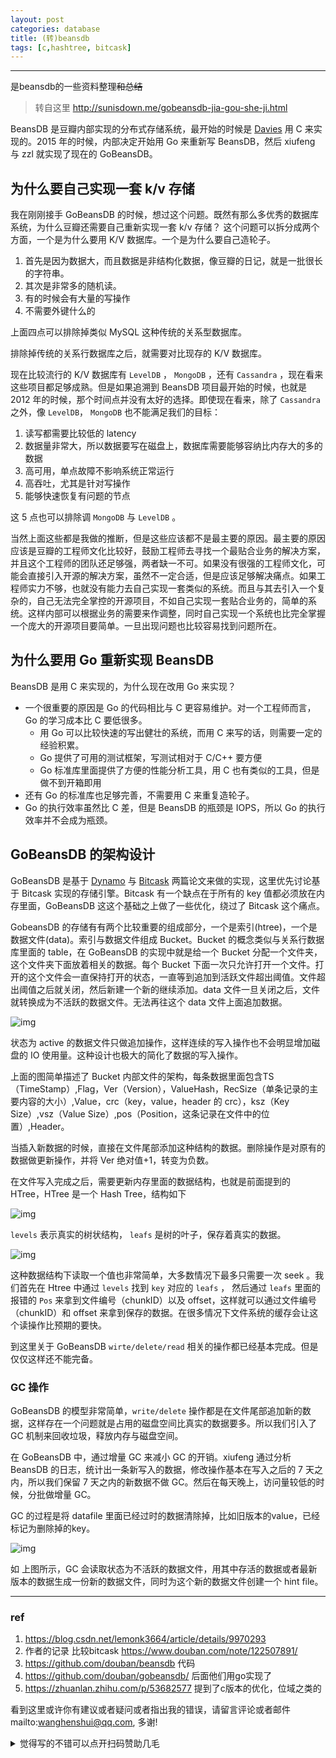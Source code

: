 ```yaml
---
layout: post
categories: database
title: (转)beansdb
tags: [c,hashtree, bitcask]
---
```


  

---

是beansdb的一些资料整理~~和总结~~

> 转自这里 http://sunisdown.me/gobeansdb-jia-gou-she-ji.html

BeansDB 是豆瓣内部实现的分布式存储系统，最开始的时候是 [Davies](https://github.com/davies) 用 C 来实现的。2015 年的时候，内部决定开始用 Go 来重新写 BeansDB，然后 xiufeng 与 zzl 就实现了现在的 GoBeansDB。

## 为什么要自己实现一套 k/v 存储

我在刚刚接手 GoBeansDB 的时候，想过这个问题。既然有那么多优秀的数据库系统，为什么豆瓣还需要自己重新实现一套 k/v 存储？ 这个问题可以拆分成两个方面，一个是为什么要用 K/V 数据库。一个是为什么要自己造轮子。

1. 首先是因为数据大，而且数据是非结构化数据，像豆瓣的日记，就是一批很长的字符串。
2. 其次是非常多的随机读。
3. 有的时候会有大量的写操作
4. 不需要外键什么的

上面四点可以排除掉类似 MySQL 这种传统的关系型数据库。

排除掉传统的关系行数据库之后，就需要对比现存的 K/V 数据库。

现在比较流行的 K/V 数据库有 `LevelDB` ， `MongoDB` ，还有 `Cassandra` ，现在看来这些项目都足够成熟。但是如果追溯到 BeansDB 项目最开始的时候，也就是 2012 年的时候，那个时间点并没有太好的选择。即使现在看来，除了 `Cassandra` 之外，像 `LevelDB`， `MongoDB` 也不能满足我们的目标：

1. 读写都需要比较低的 latency
2. 数据量非常大，所以数据要写在磁盘上，数据库需要能够容纳比内存大的多的数据
3. 高可用，单点故障不影响系统正常运行
4. 高吞吐，尤其是针对写操作
5. 能够快速恢复有问题的节点

这 5 点也可以排除调 `MongoDB` 与 `LevelDB` 。

当然上面这些都是我做的推断，但是这些应该都不是最主要的原因。最主要的原因应该是豆瓣的工程师文化比较好，鼓励工程师去寻找一个最贴合业务的解决方案，并且这个工程师的团队还足够强，两者缺一不可。如果没有很强的工程师文化，可能会直接引入开源的解决方案，虽然不一定合适，但是应该足够解决痛点。如果工程师实力不够，也就没有能力去自己实现一套类似的系统。而且与其去引入一个复杂的，自己无法完全掌控的开源项目，不如自己实现一套贴合业务的，简单的系统。这样内部可以根据业务的需要来作调整，同时自己实现一个系统也比完全掌握一个庞大的开源项目要简单。一旦出现问题也比较容易找到问题所在。

## 为什么要用 Go 重新实现 BeansDB

BeansDB 是用 C 来实现的，为什么现在改用 Go 来实现？

- 一个很重要的原因是 Go 的代码相比与 C 更容易维护。对一个工程师而言，Go 的学习成本比 C 要低很多。
  - 用 Go 可以比较快速的写出健壮的系统，而用 C 来写的话，则需要一定的经验积累。
  - Go 提供了可用的测试框架，写测试相对于 C/C++ 要方便
  - Go 标准库里面提供了方便的性能分析工具，用 C 也有类似的工具，但是做不到开箱即用
- 还有 Go 的标准库也足够完善，不需要用 C 来重复造轮子。
- Go 的执行效率虽然比 C 差，但是 BeansDB 的瓶颈是 IOPS，所以 Go 的执行效率并不会成为瓶颈。

## GoBeansDB 的架构设计

GoBeansDB 是基于 [Dynamo](http://www.allthingsdistributed.com/files/amazon-dynamo-sosp2007.pdf) 与 [Bitcask](http://basho.com/wp-content/uploads/2015/05/bitcask-intro.pdf) 两篇论文来做的实现，这里优先讨论基于 Bitcask 实现的存储引擎。Bitcask 有一个缺点在于所有的 key 值都必须放在内存里面，GoBeansDB 这这个基础之上做了一些优化，绕过了 Bitcask 这个痛点。

GobeansDB 的存储有有两个比较重要的组成部分，一个是索引(htree)，一个是数据文件(data)。索引与数据文件组成  Bucket。Bucket 的概念类似与关系行数据库里面的 table，在 GoBeansDB 的实现中就是给一个 Bucket  分配一个文件夹，这个文件夹下面放着相关的数据。每个 Bucket  下面一次只允许打开一个文件。打开的这个文件会一直保持打开的状态，一直等到追加到活跃文件超出阈值。文件超出阈值之后就关闭，然后新建一个新的继续添加。data 文件一旦关闭之后，文件就转换成为不活跃的数据文件。无法再往这个 data 文件上面追加数据。

![img](http://sunisdown.me/images/GoBeansDB.png)

状态为 active 的数据文件只做追加操作，这样连续的写入操作也不会明显增加磁盘的 IO 使用量。这种设计也极大的简化了数据的写入操作。

上面的图简单描述了 Bucket  内部文件的架构，每条数据里面包含TS（TimeStamp）,Flag，Ver（Version），ValueHash，RecSize（单条记录的主要内容的大小）,Value，crc（key，value，header 的 crc），ksz（Key Size）,vsz（Value Size）,pos（Position，这条记录在文件中的位置）,Header。

当插入新数据的时候，直接在文件尾部添加这种结构的数据。删除操作是对原有的数据做更新操作，并将 Ver 绝对值+1，转变为负数。

在文件写入完成之后，需要更新内存里面的数据结构，也就是前面提到的 HTree，HTree 是一个 Hash Tree，结构如下

![img](http://sunisdown.me/images/htree.png)

`levels` 表示真实的树状结构， `leafs` 是树的叶子，保存着真实的数据。

![img](http://sunisdown.me/images/htree_data_file.png)

这种数据结构下读取一个值也非常简单，大多数情况下最多只需要一次 seek 。我们首先在 Htree 中通过 `levels` 找到 `key` 对应的 `leafs` ， 然后通过 `leafs` 里面的报错的 `Pos` 来拿到文件编号（chunkID）以及 offset，这样就可以通过文件编号（chunkID）和 offset 来拿到保存的数据。在很多情况下文件系统的缓存会让这个读操作比预期的要快。

到这里关于 GoBeansDB `wirte/delete/read` 相关的操作都已经基本完成。但是仅仅这样还不能完备。

### GC 操作

GoBeansDB 的模型非常简单，`write/delete` 操作都是在文件尾部追加新的数据，这样存在一个问题就是占用的磁盘空间比真实的数据要多。所以我们引入了 GC 机制来回收垃圾，释放内存与磁盘空间。

在 GoBeansDB 中，通过增量 GC 来减小 GC 的开销。xiufeng 通过分析 BeansDB  的日志，统计出一条新写入的数据，修改操作基本在写入之后的 7 天之内，所以我们保留 7 天之内的新数据不做  GC。然后在每天晚上，访问量较低的时候，分批做增量 GC。

GC 的过程是将 datafile 里面已经过时的数据清除掉，比如旧版本的value，已经标记为删除掉的key。

![img](http://sunisdown.me/images/GC.png)

如 上图所示，GC 会读取状态为不活跃的数据文件，用其中存活的数据或者最新版本的数据生成一份新的数据文件，同时为这个新的数据文件创建一个 hint file。





----

### ref

1. https://blog.csdn.net/lemonk3664/article/details/9970293
2. 作者的记录 比较bitcask https://www.douban.com/note/122507891/
3. https://github.com/douban/beansdb 代码
4. https://github.com/douban/gobeansdb/ 后面他们用go实现了
5. https://zhuanlan.zhihu.com/p/53682577 提到了c版本的优化，位域之类的 



看到这里或许你有建议或者疑问或者指出我的错误，请留言评论或者邮件mailto:wanghenshui@qq.com, 多谢! 
<details>
<summary>觉得写的不错可以点开扫码赞助几毛</summary>
<img src="https://wanghenshui.github.io/assets/wepay.png" alt="微信转账">
</details>